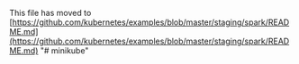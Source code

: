 This file has moved to [https://github.com/kubernetes/examples/blob/master/staging/spark/README.md](https://github.com/kubernetes/examples/blob/master/staging/spark/README.md)
"# minikube" 
